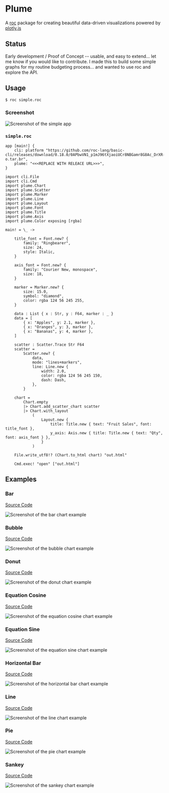 # Plume

A [roc](https://www.roc-lang.org) package for creating beautiful data-driven visualizations powered by [plotly.js](https://github.com/plotly/plotly.js)

## Status

Early development / Proof of Concept -- usable, and easy to extend... let me know if you would like to contribute. I made this to build some simple graphs for my routine budgeting process... and wanted to use roc and explore the API.

## Usage

```sh
$ roc simple.roc
```

### Screenshot

![Screenshot of the simple app](examples/demo-images/simple.png)

### `simple.roc`

```roc
app [main!] {
    cli: platform "https://github.com/roc-lang/basic-cli/releases/download/0.18.0/0APbwVN1_p1mJ96tXjaoiUCr8NBGamr8G8Ac_DrXR-o.tar.br",
    plume: "<<<REPLACE WITH RELEACE URL>>>",
}

import cli.File
import cli.Cmd
import plume.Chart
import plume.Scatter
import plume.Marker
import plume.Line
import plume.Layout
import plume.Font
import plume.Title
import plume.Axis
import plume.Color exposing [rgba]

main! = \_ ->

    title_font = Font.new? {
        family: "Ringbearer",
        size: 24,
        style: Italic,
    }

    axis_font = Font.new? {
        family: "Courier New, monospace",
        size: 18,
    }

    marker = Marker.new? {
        size: 15.0,
        symbol: "diamond",
        color: rgba 124 56 245 255,
    }

    data : List { x : Str, y : F64, marker : _ }
    data = [
        { x: "Apples", y: 2.1, marker },
        { x: "Oranges", y: 3, marker },
        { x: "Bananas", y: 4, marker },
    ]

    scatter : Scatter.Trace Str F64
    scatter =
        Scatter.new? {
            data,
            mode: "lines+markers",
            line: Line.new {
                width: 2.0,
                color: rgba 124 56 245 150,
                dash: Dash,
            },
        }

    chart =
        Chart.empty
        |> Chart.add_scatter_chart scatter
        |> Chart.with_layout
            (
                Layout.new {
                    title: Title.new { text: "Fruit Sales", font: title_font },
                    y_axis: Axis.new { title: Title.new { text: "Qty", font: axis_font } },
                }
            )

    File.write_utf8!? (Chart.to_html chart) "out.html"

    Cmd.exec! "open" ["out.html"]
```

## Examples

### Bar

[Source Code](examples/bar-chart.roc)

![Screenshot of the bar chart example](examples/demo-images/bar-chart.png)

### Bubble

[Source Code](examples/bubble.roc)

![Screenshot of the bubble chart example](examples/demo-images/bubble.png)

### Donut

[Source Code](examples/donut.roc)

![Screenshot of the donut chart example](examples/demo-images/donut.png)

### Equation Cosine

[Source Code](examples/equation-cosine.roc)

![Screenshot of the equation cosine chart example](examples/demo-images/equation-cosine.png)

### Equation Sine

[Source Code](examples/equation-sine.roc)

![Screenshot of the equation sine chart example](examples/demo-images/equation-sine.png)

### Horizontal Bar

[Source Code](examples/horizontal-bar-chart.roc)

![Screenshot of the horizontal bar chart example](examples/demo-images/horizontal-bar-chart.png)

### Line

[Source Code](examples/line.roc)

![Screenshot of the line chart example](examples/demo-images/line.png)

### Pie

[Source Code](examples/pie.roc)

![Screenshot of the pie chart example](examples/demo-images/pie.png)

### Sankey

[Source Code](examples/sankey.roc)

![Screenshot of the sankey chart example](examples/demo-images/sankey.png)
